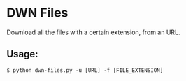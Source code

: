 # DWN Files
Download all the files with a certain extension, from an URL.

## Usage:
```
$ python dwn-files.py -u [URL] -f [FILE_EXTENSION]
```